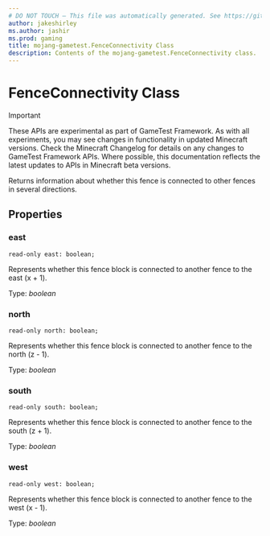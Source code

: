 ```yaml
---
# DO NOT TOUCH — This file was automatically generated. See https://github.com/Mojang/MinecraftApiDocsGenerator to modify descriptions, examples, etc.
author: jakeshirley
ms.author: jashir
ms.prod: gaming
title: mojang-gametest.FenceConnectivity Class
description: Contents of the mojang-gametest.FenceConnectivity class.
---
```

# FenceConnectivity Class
>[!IMPORTANT]
>These APIs are experimental as part of GameTest Framework. As with all experiments, you may see changes in functionality in updated Minecraft versions. Check the Minecraft Changelog for details on any changes to GameTest Framework APIs. Where possible, this documentation reflects the latest updates to APIs in Minecraft beta versions.

Returns information about whether this fence is connected to other fences in several directions.

## Properties

### **east**
`read-only east: boolean;`

Represents whether this fence block is connected to another fence to the east (x + 1).

Type: *boolean*

### **north**
`read-only north: boolean;`

Represents whether this fence block is connected to another fence to the north (z - 1).

Type: *boolean*

### **south**
`read-only south: boolean;`

Represents whether this fence block is connected to another fence to the south (z + 1).

Type: *boolean*

### **west**
`read-only west: boolean;`

Represents whether this fence block is connected to another fence to the west (x - 1).

Type: *boolean*
